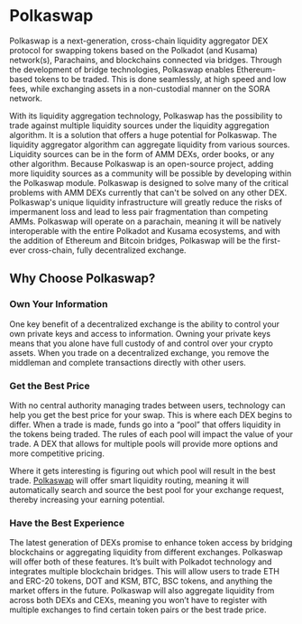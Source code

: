 # Polkaswap

Polkaswap is a next-generation, cross-chain liquidity aggregator DEX protocol for swapping tokens based on the Polkadot (and Kusama) network(s), Parachains, and blockchains connected via bridges. Through the development of bridge technologies, Polkaswap enables Ethereum-based tokens to be traded. This is done seamlessly, at high speed and low fees, while exchanging assets in a non-custodial manner on the SORA network.

With its liquidity aggregation technology, Polkaswap has the possibility to trade against multiple liquidity sources under the liquidity aggregation algorithm. It is a solution that offers a huge potential for Polkaswap. The liquidity aggregator algorithm can aggregate liquidity from various sources. Liquidity sources can be in the form of AMM DEXs, order books, or any other algorithm. Because Polkaswap is an open-source project, adding more liquidity sources as a community will be possible by developing within the Polkaswap module. Polkaswap is designed to solve many of the critical problems with AMM DEXs currently that can't be solved on any other DEX. Polkaswap's unique liquidity infrastructure will greatly reduce the risks of impermanent loss and lead to less pair fragmentation than competing AMMs. Polkaswap will operate on a parachain, meaning it will be natively interoperable with the entire Polkadot and Kusama ecosystems, and with the addition of Ethereum and Bitcoin bridges, Polkaswap will be the first-ever cross-chain, fully decentralized exchange.

## Why Choose Polkaswap?

### Own Your Information

One key benefit of a decentralized exchange is the ability to control your own private keys and access to information. Owning your private keys means that you alone have full custody of and control over your crypto assets. When you trade on a decentralized exchange, you remove the middleman and complete transactions directly with other users.

### Get the Best Price

With no central authority managing trades between users, technology can help you get the best price for your swap. This is where each DEX begins to differ. When a trade is made, funds go into a “pool” that offers liquidity in the tokens being traded. The rules of each pool will impact the value of your trade. A DEX that allows for multiple pools will provide more options and more competitive pricing.

Where it gets interesting is figuring out which pool will result in the best trade. [Polkaswap](http://polkaswap.io/) will offer smart liquidity routing, meaning it will automatically search and source the best pool for your exchange request, thereby increasing your earning potential.

### Have the Best Experience

The latest generation of DEXs promise to enhance token access by bridging blockchains or aggregating liquidity from different exchanges. Polkaswap will offer both of these features. It’s built with Polkadot technology and integrates multiple blockchain bridges. This will allow users to trade ETH and ERC-20 tokens, DOT and KSM, BTC, BSC tokens, and anything the market offers in the future. Polkaswap will also aggregate liquidity from across both DEXs and CEXs, meaning you won’t have to register with multiple exchanges to find certain token pairs or the best trade price.
